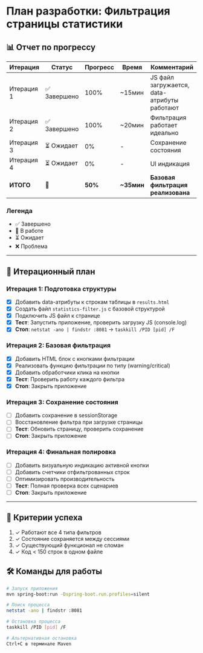# План разработки: Фильтрация страницы статистики

## 📊 Отчет по прогрессу

| Итерация | Статус | Прогресс | Время | Комментарий |
|----------|--------|----------|-------|-------------|
| Итерация 1 | ✅ Завершено | 100% | ~15мин | JS файл загружается, data-атрибуты работают |
| Итерация 2 | ✅ Завершено | 100% | ~20мин | Фильтрация работает идеально |
| Итерация 3 | ⏳ Ожидает | 0% | - | Сохранение состояния |
| Итерация 4 | ⏳ Ожидает | 0% | - | UI индикация |
| **ИТОГО** | **🚧** | **50%** | **~35мин** | **Базовая фильтрация реализована** |

### Легенда
- ✅ Завершено
- 🚧 В работе  
- ⏳ Ожидает
- ❌ Проблема

---

## 📝 Итерационный план

### Итерация 1: Подготовка структуры
- [x] Добавить data-атрибуты к строкам таблицы в `results.html`
- [x] Создать файл `statistics-filter.js` с базовой структурой
- [x] Подключить JS файл к странице
- [x] **Тест**: Запустить приложение, проверить загрузку JS (console.log)
- [x] **Стоп**: `netstat -ano | findstr :8081` → `taskkill /PID [pid] /F`

### Итерация 2: Базовая фильтрация
- [x] Добавить HTML блок с кнопками фильтрации
- [x] Реализовать функцию фильтрации по типу (warning/critical)
- [x] Добавить обработчики клика на кнопки
- [x] **Тест**: Проверить работу каждого фильтра
- [x] **Стоп**: Закрыть приложение

### Итерация 3: Сохранение состояния
- [ ] Добавить сохранение в sessionStorage
- [ ] Восстановление фильтра при загрузке страницы
- [ ] **Тест**: Обновить страницу, проверить сохранение
- [ ] **Стоп**: Закрыть приложение

### Итерация 4: Финальная полировка
- [ ] Добавить визуальную индикацию активной кнопки
- [ ] Добавить счетчики отфильтрованных строк
- [ ] Оптимизировать производительность
- [ ] **Тест**: Полная проверка всех сценариев
- [ ] **Стоп**: Закрыть приложение

---

## 🎯 Критерии успеха
1. ✓ Работают все 4 типа фильтров
2. ✓ Состояние сохраняется между сессиями
3. ✓ Существующий функционал не сломан
4. ✓ Код < 150 строк в одном файле

## 🛠 Команды для работы

```bash
# Запуск приложения
mvn spring-boot:run -Dspring-boot.run.profiles=silent

# Поиск процесса
netstat -ano | findstr :8081

# Остановка процесса
taskkill /PID [pid] /F

# Альтернативная остановка
Ctrl+C в терминале Maven
```